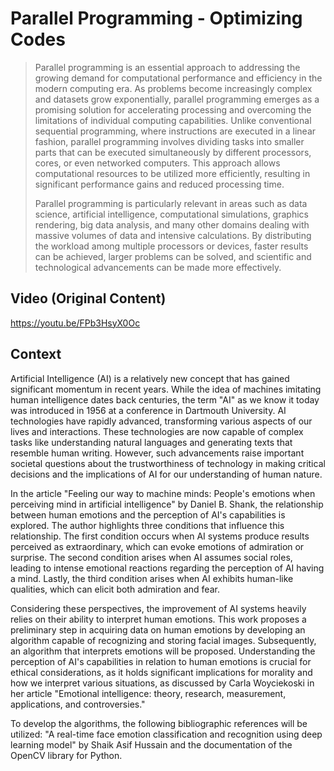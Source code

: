 # Parallel Programming - Optimizing Codes
> Parallel programming is an essential approach to addressing the growing demand for computational performance and efficiency in the modern computing era. As problems become increasingly complex and datasets grow exponentially, parallel programming emerges as a promising solution for accelerating processing and overcoming the limitations of individual computing capabilities. Unlike conventional sequential programming, where instructions are executed in a linear fashion, parallel programming involves dividing tasks into smaller parts that can be executed simultaneously by different processors, cores, or even networked computers. This approach allows computational resources to be utilized more efficiently, resulting in significant performance gains and reduced processing time.
>
> Parallel programming is particularly relevant in areas such as data science, artificial intelligence, computational simulations, graphics rendering, big data analysis, and many other domains dealing with massive volumes of data and intensive calculations. By distributing the workload among multiple processors or devices, faster results can be achieved, larger problems can be solved, and scientific and technological advancements can be made more effectively.

## Video (Original Content)
https://youtu.be/FPb3HsyX0Oc

## Context
Artificial Intelligence (AI) is a relatively new concept that has gained significant momentum in recent years. While the idea of machines imitating human intelligence dates back centuries, the term "AI" as we know it today was introduced in 1956 at a conference in Dartmouth University. AI technologies have rapidly advanced, transforming various aspects of our lives and interactions. These technologies are now capable of complex tasks like understanding natural languages and generating texts that resemble human writing. However, such advancements raise important societal questions about the trustworthiness of technology in making critical decisions and the implications of AI for our understanding of human nature.

In the article "Feeling our way to machine minds: People's emotions when perceiving mind in artificial intelligence" by Daniel B. Shank, the relationship between human emotions and the perception of AI's capabilities is explored. The author highlights three conditions that influence this relationship. The first condition occurs when AI systems produce results perceived as extraordinary, which can evoke emotions of admiration or surprise. The second condition arises when AI assumes social roles, leading to intense emotional reactions regarding the perception of AI having a mind. Lastly, the third condition arises when AI exhibits human-like qualities, which can elicit both admiration and fear.

Considering these perspectives, the improvement of AI systems heavily relies on their ability to interpret human emotions. This work proposes a preliminary step in acquiring data on human emotions by developing an algorithm capable of recognizing and storing facial images. Subsequently, an algorithm that interprets emotions will be proposed. Understanding the perception of AI's capabilities in relation to human emotions is crucial for ethical considerations, as it holds significant implications for morality and how we interpret various situations, as discussed by Carla Woyciekoski in her article "Emotional intelligence: theory, research, measurement, applications, and controversies."

To develop the algorithms, the following bibliographic references will be utilized: "A real-time face emotion classification and recognition using deep learning model" by Shaik Asif Hussain and the documentation of the OpenCV library for Python.
